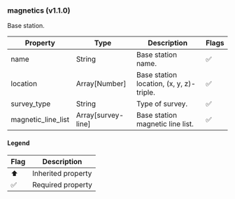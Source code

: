 ### magnetics (v1.1.0)
Base station.

| Property | Type | Description | Flags |
|---|---|---|---|
| name | String | Base station name. | ✅ |
| location | Array[Number] | Base station location, (x, y, z)-triple. | ✅ |
| survey_type | String | Type of survey. | ✅ |
| magnetic_line_list | Array[survey-line] | Base station magnetic line list. | ✅ |


#### Legend

| Flag | Description |
| --- | --- |
| ⬆️ | Inherited property |
| ✅ | Required property |

